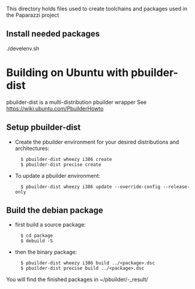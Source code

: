 This directory holds files used to create toolchains and packages used in the Paparazzi project

Install needed packages
-----------------------
./develenv.sh


Building on Ubuntu with pbuilder-dist
=====================================
pbuilder-dist is a multi-distribution pbuilder wrapper
See https://wiki.ubuntu.com/PbuilderHowto

Setup pbuilder-dist
-------------------
- Create the pbuilder environment for your desired distributions and architectures:

        $ pbuilder-dist wheezy i386 create
        $ pbuilder-dist precise create

- To update a pbuilder environment:

        $ pbuilder-dist wheezy i386 update --override-config --release-only

Build the debian package
------------------------
- first build a source package:

        $ cd package
        $ debuild -S

- then the binary package:

        $ pbuilder-dist wheezy i386 build ../<package>.dsc
        $ pbuilder-dist precise build ../<package>.dsc

You will find the finished packages in ~/pbuilder/<dist>-<arch>_result/
